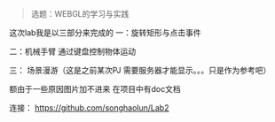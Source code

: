 > 选题：WEBGL的学习与实践


这次lab我是以三部分来完成的
一：旋转矩形与点击事件 

二：机械手臂
通过键盘控制物体运动


三： 场景漫游（这是之前某次PJ 需要服务器才能显示。。。只是作为参考吧）

额由于一些原因图片加不进来  在项目中有doc文档

连接： https://github.com/songhaolun/Lab2
